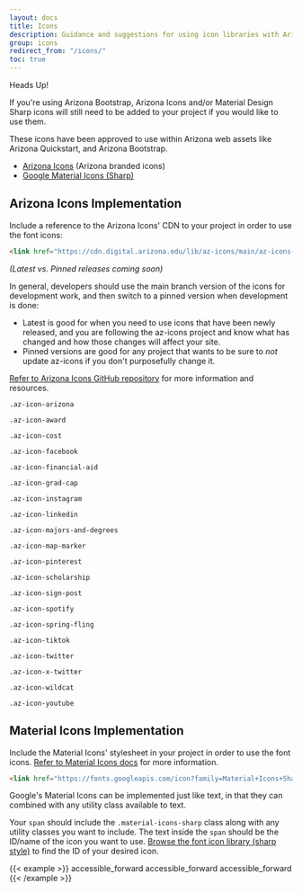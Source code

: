 ```yaml
---
layout: docs
title: Icons
description: Guidance and suggestions for using icon libraries with Arizona Bootstrap.
group: icons
redirect_from: "/icons/"
toc: true
---
```


<div class="alert alert-warning" role="alert">
  <p class="h4 alert-heading">Heads Up!</p>
  If you're using Arizona Bootstrap, Arizona Icons and/or Material Design Sharp icons will still need
  to be added to your project if you would like to use them.
</div>

These icons have been approved to use within Arizona web assets like Arizona
Quickstart, and Arizona Bootstrap.

- [Arizona Icons](https://github.com/az-digital/az-icons) (Arizona branded icons)
- [Google Material Icons (Sharp)](https://fonts.google.com/icons?icon.style=Sharp&icon.set=Material+Icons)

## Arizona Icons Implementation

Include a reference to the Arizona Icons' CDN to your project in order to use the font icons:

```html
<link href="https://cdn.digital.arizona.edu/lib/az-icons/main/az-icons-styles.css" rel="stylesheet">
```

*(Latest vs. Pinned releases coming soon)*

In general, developers should use the main branch version of the icons for development work, and then switch to a pinned version when development is done:

- Latest is good for when you need to use icons that have been newly released, and you are following the az-icons project and know what has changed and how those changes will affect your site.
- Pinned versions are good for any project that wants to be sure to _not_ update az-icons if you don't purposefully change it.

[Refer to Arizona Icons GitHub repository](https://github.com/az-digital/az-icons) for more information and resources.

<div class="row">
  <div class="col-6 col-md-3 col-sm-1 col-lg-3">
    <div class="text-center mb-4">
      <p class="text-size-h2 mb-2"><i class="az-icon-arizona"></i></p>
      <p class="small"><code class="text-blue">.az-icon-arizona</code></p>
    </div>
  </div>
  <div class="col-6 col-md-3 col-sm-1 col-lg-3">
    <div class="text-center mb-4">
      <p class="text-size-h2 mb-2"><i class="az-icon-award"></i></p>
      <p class="small"><code class="text-blue">.az-icon-award</code></p>
    </div>
  </div>
  <div class="col-6 col-md-3 col-sm-1 col-lg-3">
    <div class="text-center mb-4">
      <p class="text-size-h2 mb-2"><i class="az-icon-cost"></i></p>
      <p class="small"><code class="text-blue">.az-icon-cost</code></p>
    </div>
  </div>
  <div class="col-6 col-md-3 col-sm-1 col-lg-3">
    <div class="text-center mb-4">
      <p class="text-size-h2 mb-2"><i class="az-icon-facebook"></i></p>
      <p class="small"><code class="text-blue">.az-icon-facebook</code></p>
    </div>
  </div>
  <div class="col-6 col-md-3 col-sm-1 col-lg-3">
    <div class="text-center mb-4">
      <p class="text-size-h2 mb-2"><i class="az-icon-financial-aid"></i></p>
      <p class="small"><code class="text-blue">.az-icon-financial-aid</code></p>
    </div>
  </div>
  <div class="col-6 col-md-3 col-sm-1 col-lg-3">
    <div class="text-center mb-4">
      <p class="text-size-h2 mb-2"><i class="az-icon-grad-cap"></i></p>
      <p class="small"><code class="text-blue">.az-icon-grad-cap</code></p>
    </div>
  </div>
  <div class="col-6 col-md-3 col-sm-1 col-lg-3">
    <div class="text-center mb-4">
      <p class="text-size-h2 mb-2"><i class="az-icon-instagram"></i></p>
      <p class="small"><code class="text-blue">.az-icon-instagram</code></p>
    </div>
  </div>
  <div class="col-6 col-md-3 col-sm-1 col-lg-3">
    <div class="text-center mb-4">
      <p class="text-size-h2 mb-2"><i class="az-icon-linkedin"></i></p>
      <p class="small"><code class="text-blue">.az-icon-linkedin</code></p>
    </div>
  </div>
  <div class="col-6 col-md-3 col-sm-1 col-lg-3">
    <div class="text-center mb-4">
      <p class="text-size-h2 mb-2"><i class="az-icon-majors-and-degrees"></i></p>
      <p class="small"><code class="text-blue">.az-icon-majors-and-degrees</code></p>
    </div>
  </div>
  <div class="col-6 col-md-3 col-sm-1 col-lg-3">
    <div class="text-center mb-4">
      <p class="text-size-h2 mb-2"><i class="az-icon-map-marker"></i></p>
      <p class="small"><code class="text-blue">.az-icon-map-marker</code></p>
    </div>
  </div>
  <div class="col-6 col-md-3 col-sm-1 col-lg-3">
    <div class="text-center mb-4">
      <p class="text-size-h2 mb-2"><i class="az-icon-pinterest"></i></p>
      <p class="small"><code class="text-blue">.az-icon-pinterest</code></p>
    </div>
  </div>
  <div class="col-6 col-md-3 col-sm-1 col-lg-3">
    <div class="text-center mb-4">
      <p class="text-size-h2 mb-2"><i class="az-icon-scholarship"></i></p>
      <p class="small"><code class="text-blue">.az-icon-scholarship</code></p>
    </div>
  </div>
  <div class="col-6 col-md-3 col-sm-1 col-lg-3">
    <div class="text-center mb-4">
      <p class="text-size-h2 mb-2"><i class="az-icon-sign-post"></i></p>
      <p class="small"><code class="text-blue">.az-icon-sign-post</code></p>
    </div>
  </div>
  <div class="col-6 col-md-3 col-sm-1 col-lg-3">
    <div class="text-center mb-4">
      <p class="text-size-h2 mb-2"><i class="az-icon-spotify"></i></p>
      <p class="small"><code class="text-blue">.az-icon-spotify</code></p>
    </div>
  </div>
  <div class="col-6 col-md-3 col-sm-1 col-lg-3">
    <div class="text-center mb-4">
      <p class="text-size-h2 mb-2"><i class="az-icon-spring-fling"></i></p>
      <p class="small"><code class="text-blue">.az-icon-spring-fling</code></p>
    </div>
  </div>
  <div class="col-6 col-md-3 col-sm-1 col-lg-3">
    <div class="text-center mb-4">
      <p class="text-size-h2 mb-2"><i class="az-icon-tiktok"></i></p>
      <p class="small"><code class="text-blue">.az-icon-tiktok</code></p>
    </div>
  </div>
  <div class="col-6 col-md-3 col-sm-1 col-lg-3">
    <div class="text-center mb-4">
      <p class="text-size-h2 mb-2"><i class="az-icon-twitter"></i></p>
      <p class="small"><code class="text-blue">.az-icon-twitter</code></p>
    </div>
  </div>
  <div class="col-6 col-md-3 col-sm-1 col-lg-3">
    <div class="text-center mb-4">
      <p class="text-size-h2 mb-2"><i class="az-icon-x-twitter"></i></p>
      <p class="small"><code class="text-blue">.az-icon-x-twitter</code></p>
    </div>
  </div>
  <div class="col-6 col-md-3 col-sm-1 col-lg-3">
    <div class="text-center mb-4">
      <p class="text-size-h2 mb-2"><i class="az-icon-wildcat"></i></p>
      <p class="small"><code class="text-blue">.az-icon-wildcat</code></p>
    </div>
  </div>
  <div class="col-6 col-md-3 col-sm-1 col-lg-3">
    <div class="text-center mb-4">
      <p class="text-size-h2 mb-2"><i class="az-icon-youtube"></i></p>
      <p class="small"><code class="text-blue">.az-icon-youtube</code></p>
    </div>
  </div>
</div>

## Material Icons Implementation

Include the Material Icons' stylesheet in your project in order to use the font icons. [Refer to Material Icons docs](https://developers.google.com/fonts/docs/material_icons#icon_font_for_the_web) for more information.

```html
<link href="https://fonts.googleapis.com/icon?family=Material+Icons+Sharp" rel="stylesheet">
```


Google's Material Icons can be implemented just like text, in that they can combined with any utility class available to text.

Your `span` should include the `.material-icons-sharp` class along with any utility classes you want to include. The text inside the `span` should be the ID/name of the icon you want to use. [Browse the font icon library (sharp style)](https://fonts.google.com/icons?icon.style=Sharp&icon.set=Material+Icons) to find the ID of your desired icon.

{{< example >}}
<span class="material-icons-sharp text-sky display-4">accessible_forward</span>
<span class="material-icons-sharp text-azurite display-3">accessible_forward</span>
<span class="material-icons-sharp text-blue display-1">accessible_forward</span>
{{< /example >}}

